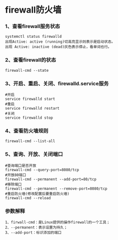 # firewall防火墙
### 1、查看firewall服务状态
```
systemctl status firewalld
出现Active: active (running)切高亮显示则表示是启动状态。
出现 Active: inactive (dead)灰色表示停止，看单词也行。
```
### 2、查看firewall的状态
```
firewall-cmd --state
```
### 3、开启、重启、关闭、firewalld.service服务
```
#开启
service firewalld start
#重启
service firewalld restart
#关闭
service firewalld stop
```
### 4、查看防火墙规则
```
firewall-cmd --list-all
```
### 5、查询、开放、关闭端口
```
#查询端口是否开放
firewall-cmd --query-port=8080/tcp
#开放80端口
firewall-cmd --permanent --add-port=80/tcp
#移除端口
firewall-cmd --permanent --remove-port=8080/tcp
#重启防火墙(修改配置后要重启防火墙)
firewall-cmd --reload
```
### 参数解释
```
1、firwall-cmd：是Linux提供的操作firewall的一个工具；
2、--permanent：表示设置为持久；
3、--add-port：标识添加的端口
```